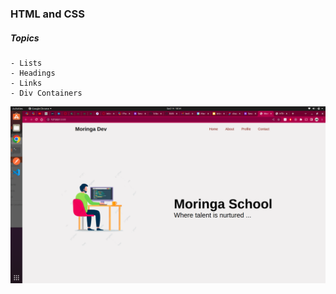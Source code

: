 
### HTML and CSS
##### Topics
    - Lists
    - Headings
    - Links
    - Div Containers

   
![Screenshot](screenshot.png)
